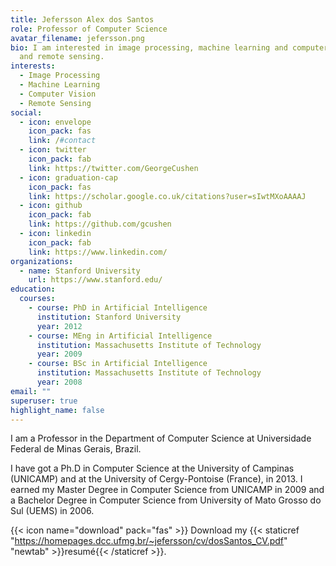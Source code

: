```yaml
---
title: Jefersson Alex dos Santos
role: Professor of Computer Science
avatar_filename: jefersson.png
bio: I am interested in image processing, machine learning and computer vision,
  and remote sensing.
interests:
  - Image Processing
  - Machine Learning
  - Computer Vision
  - Remote Sensing
social:
  - icon: envelope
    icon_pack: fas
    link: /#contact
  - icon: twitter
    icon_pack: fab
    link: https://twitter.com/GeorgeCushen
  - icon: graduation-cap
    icon_pack: fas
    link: https://scholar.google.co.uk/citations?user=sIwtMXoAAAAJ
  - icon: github
    icon_pack: fab
    link: https://github.com/gcushen
  - icon: linkedin
    icon_pack: fab
    link: https://www.linkedin.com/
organizations:
  - name: Stanford University
    url: https://www.stanford.edu/
education:
  courses:
    - course: PhD in Artificial Intelligence
      institution: Stanford University
      year: 2012
    - course: MEng in Artificial Intelligence
      institution: Massachusetts Institute of Technology
      year: 2009
    - course: BSc in Artificial Intelligence
      institution: Massachusetts Institute of Technology
      year: 2008
email: ""
superuser: true
highlight_name: false
---
```


I am a Professor in the Department of Computer Science at Universidade Federal de Minas Gerais, Brazil.

I have got a Ph.D in Computer Science at the University of Campinas (UNICAMP) and at the University of Cergy-Pontoise (France), in 2013. I earned my Master Degree in Computer Science from UNICAMP in 2009 and a Bachelor Degree in Computer Science from University of Mato Grosso do Sul (UEMS) in 2006. 

{{< icon name="download" pack="fas" >}} Download my {{< staticref "https://homepages.dcc.ufmg.br/~jefersson/cv/dosSantos_CV.pdf" "newtab" >}}resumé{{< /staticref >}}.
